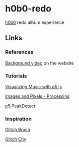 # h0b0-redo
[h0b0](https://h0b0.me/) redo album experience

## Links
### References
[Background video](https://files.cargocollective.com/c597718/bbc_final_edit_lq.mov) on the website

### Tutorials
[Visualizing Music with p5.js](https://therewasaguy.github.io/p5-music-viz/)

[Images and Pixels - Processing](https://processing.org/tutorials/pixels/)

[p5.PeakDetect](https://p5js.org/reference/#/p5.PeakDetect)

### Inspiration
[Glitch Brush](https://www.openprocessing.org/sketch/736688)

[Glitch City](https://www.openprocessing.org/sketch/745534)
